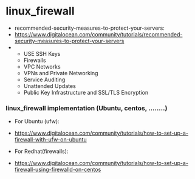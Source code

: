 # linux_firewall
* recommended-security-measures-to-protect-your-servers:
* https://www.digitalocean.com/community/tutorials/recommended-security-measures-to-protect-your-servers
* - USE SSH Keys
  - Firewalls 
  - VPC Networks
  - VPNs and Private Networking
  - Service Auditing
  - Unattended Updates
  - Public Key Infrastructure and SSL/TLS Encryption

### linux_firewall implementation (Ubuntu, centos, ........)
* For Ubuntu (ufw):
- https://www.digitalocean.com/community/tutorials/how-to-set-up-a-firewall-with-ufw-on-ubuntu

* For Redhat(firewalls):
- https://www.digitalocean.com/community/tutorials/how-to-set-up-a-firewall-using-firewalld-on-centos

